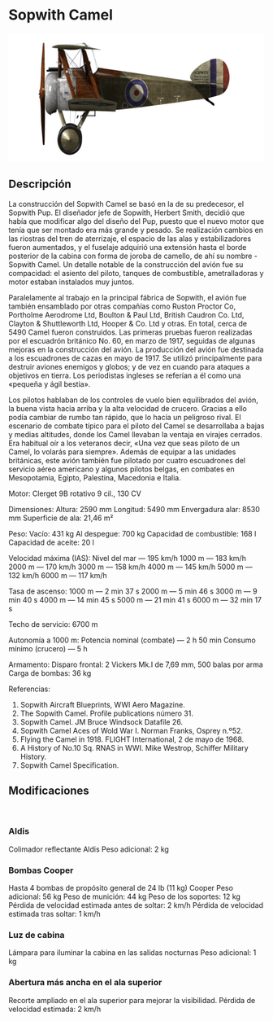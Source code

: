 ﻿# Sopwith Camel

![sopcamel](../images/sopcamel.png)

## Descripción

La construcción del Sopwith Camel se basó en la de su predecesor, el Sopwith Pup. El diseñador jefe de Sopwith, Herbert Smith, decidió que había que modificar algo del diseño del Pup, puesto que el nuevo motor que tenía que ser montado era más grande y pesado. Se realización cambios en las riostras del tren de aterrizaje, el espacio de las alas y estabilizadores fueron aumentados, y el fuselaje adquirió una extensión hasta el borde posterior de la cabina con forma de joroba de camello, de ahí su nombre - Sopwith Camel. Un detalle notable de la construcción del avión fue su compacidad: el asiento del piloto, tanques de combustible, ametralladoras y motor estaban instalados muy juntos.

Paralelamente al trabajo en la principal fábrica de Sopwith, el avión fue también ensamblado por otras compañías como Ruston Proctor Co, Portholme Aerodrome Ltd, Boulton & Paul Ltd, British Caudron Co. Ltd, Clayton & Shuttleworth Ltd, Hooper & Co. Ltd y otras. En total, cerca de 5490 Camel fueron construidos. Las primeras pruebas fueron realizadas por el escuadrón británico No. 60, en marzo de 1917, seguidas de algunas mejoras en la construcción del avión. La producción del avión fue destinada a los escuadrones de cazas en mayo de 1917. Se utilizó principalmente para destruir aviones enemigos y globos; y de vez en cuando para ataques a objetivos en tierra. Los periodistas ingleses se referían a él como una «pequeña y ágil bestia».

Los pilotos hablaban de los controles de vuelo bien equilibrados del avión, la buena vista hacia arriba y la alta velocidad de crucero. Gracias a ello podía cambiar de rumbo tan rápido, que lo hacía un peligroso rival. El escenario de combate típico para el piloto del Camel se desarrollaba a bajas y medias altitudes, donde los Camel llevaban la ventaja en virajes cerrados. Era habitual oír a los veteranos decir, «Una vez que seas piloto de un Camel, lo volarás para siempre». Además de equipar a las unidades británicas, este avión también fue pilotado por cuatro escuadrones del servicio aéreo americano y algunos pilotos belgas, en combates en Mesopotamia, Egipto, Palestina, Macedonia e Italia. 


Motor:
Clerget 9B rotativo 9 cil., 130 CV

Dimensiones:
Altura: 2590 mm
Longitud: 5490 mm
Envergadura alar: 8530 mm
Superficie de ala: 21,46 m²

Peso:
Vacío: 431 kg
Al despegue: 700 kg
Capacidad de combustible: 168 l
Capacidad de aceite: 20 l

Velocidad máxima (IAS):
Nivel del mar — 195 km/h
1000 m — 183 km/h
2000 m — 170 km/h
3000 m — 158 km/h
4000 m — 145 km/h
5000 m — 132 km/h
6000 m — 117 km/h

Tasa de ascenso:
1000 m —  2 min 37 s
2000 m —  5 min 46 s
3000 m —  9 min 40 s
4000 m — 14 min 45 s
5000 m — 21 min 41 s
6000 m — 32 min 17 s

Techo de servicio: 6700 m

Autonomía a 1000 m:
Potencia nominal (combate) — 2 h 50 min
Consumo mínimo (crucero) — 5 h

Armamento:
Disparo frontal: 2 Vickers Mk.I de 7,69 mm, 500 balas por arma
Carga de bombas: 36 kg

Referencias:
1) Sopwith Aircraft Blueprints, WWI Aero Magazine.
2) The Sopwith Camel. Profile publications número 31.
3) Sopwith Camel.  JM Bruce Windsock Datafile 26.
4) Sopwith Camel Aces of Wold War I.  Norman Franks,  Osprey n.º52.
5) Flying the Camel in 1918. FLIGHT International, 2 de mayo de 1968.
6) A History of No.10 Sq. RNAS in WWI. Mike Westrop, Schiffer Military History.
7) Sopwith Camel Specification.

## Modificaciones
﻿

### Aldis

Colimador reflectante Aldis
Peso adicional: 2 kg
﻿

### Bombas Cooper

Hasta 4 bombas de propósito general de 24 lb (11 kg) Cooper
Peso adicional: 56 kg
Peso de munición: 44 kg
Peso de los soportes: 12 kg
Pérdida de velocidad estimada antes de soltar: 2 km/h
Pérdida de velocidad estimada tras soltar: 1 km/h
﻿

### Luz de cabina

Lámpara para iluminar la cabina en las salidas nocturnas
Peso adicional: 1 kg
﻿

### Abertura más ancha en el ala superior

Recorte ampliado en el ala superior para mejorar la visibilidad.
Pérdida de velocidad estimada: 2 km/h
